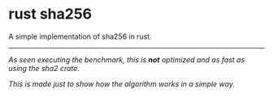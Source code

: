 # rust sha256
A simple implementation of sha256 in rust.

---

_As seen executing the benchmark, this is **not** optimized and as fast as using the sha2 crate._

_This is made just to show how the algorithm works in a simple way._
